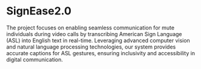 # SignEase2.0

The project focuses on enabling seamless communication for mute individuals during video calls by transcribing American Sign Language (ASL) into English text in real-time. Leveraging advanced computer vision and natural language processing technologies, our system provides accurate captions for ASL gestures, ensuring inclusivity and accessibility in digital communication.
